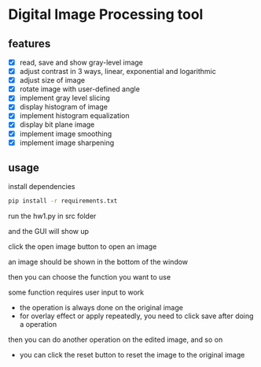 # Digital Image Processing tool

## features
- [x] read, save and show gray-level image
- [x] adjust contrast in 3 ways, linear, exponential and logarithmic
- [x] adjust size of image
- [x] rotate image with user-defined angle
- [x] implement gray level slicing
- [x] display histogram of image
- [x] implement histogram equalization
- [x] display bit plane image
- [x] implement image smoothing
- [x] implement image sharpening

## usage
install dependencies
```bash
pip install -r requirements.txt
```
run the hw1.py in src folder

and the GUI will show up

click the open image button to open an image

an image should be shown in the bottom of the window

then you can choose the function you want to use

some function requires user input to work

- the operation is always done on the original image
- for overlay effect or apply repeatedly, you need to click save after doing a operation

then you can do another operation on the edited image, and so on

- you can click the reset button to reset the image to the original image

